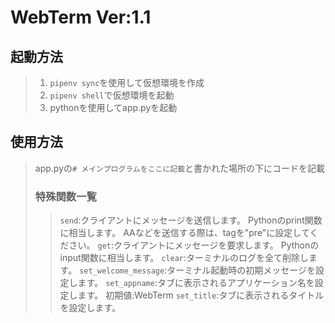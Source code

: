 # WebTerm Ver:1.1
## 起動方法
> 1. `pipenv sync`を使用して仮想環境を作成
> 2. `pipenv shell`で仮想環境を起動
> 3. pythonを使用してapp.pyを起動
## 使用方法
> app.pyの`# メインプログラムをここに記載`と書かれた場所の下にコードを記載
> ### 特殊関数一覧
>> `send`:クライアントにメッセージを送信します。 Pythonのprint関数に相当します。 AAなどを送信する際は、tagを"pre"に設定してください。
>> `get`:クライアントにメッセージを要求します。 Pythonのinput関数に相当します。
>> `clear`:ターミナルのログを全て削除します。
>> `set_welcome_message`:ターミナル起動時の初期メッセージを設定します。
>> `set_appname`:タブに表示されるアプリケーション名を設定します。 初期値:WebTerm
>> `set_title`:タブに表示されるタイトルを設定します。
